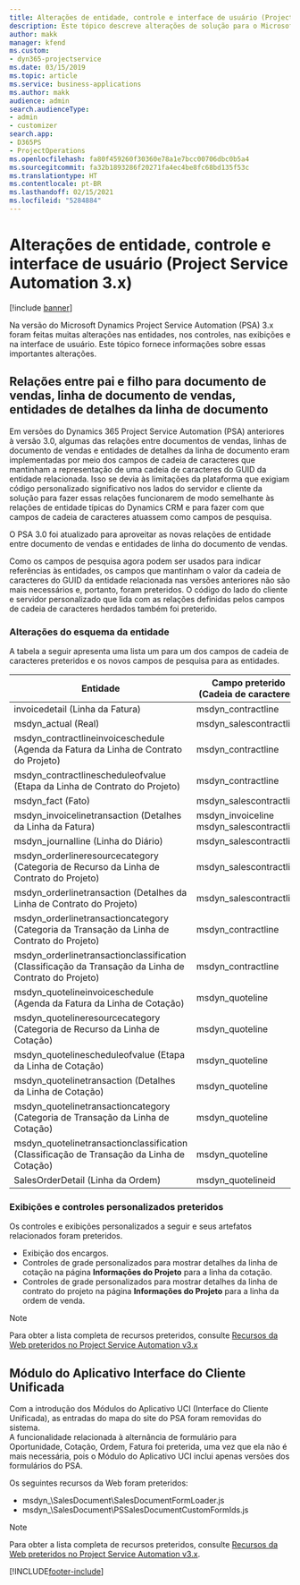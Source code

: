 ```yaml
---
title: Alterações de entidade, controle e interface de usuário (Project Service Automation 3.x)
description: Este tópico descreve alterações de solução para o Microsoft Dynamics Project Service Automation 3.x.
author: makk
manager: kfend
ms.custom:
- dyn365-projectservice
ms.date: 03/15/2019
ms.topic: article
ms.service: business-applications
ms.author: makk
audience: admin
search.audienceType:
- admin
- customizer
search.app:
- D365PS
- ProjectOperations
ms.openlocfilehash: fa80f459260f30360e78a1e7bcc00706dbc0b5a4
ms.sourcegitcommit: fa32b1893286f20271fa4ec4be8fc68bd135f53c
ms.translationtype: HT
ms.contentlocale: pt-BR
ms.lasthandoff: 02/15/2021
ms.locfileid: "5284884"
---
```

# <a name="entity-control-and-user-interface-changes-project-service-automation-3x"></a>Alterações de entidade, controle e interface de usuário (Project Service Automation 3.x)

[!include [banner](../../includes/psa-now-project-operations.md)]


Na versão do Microsoft Dynamics Project Service Automation (PSA) 3.x foram feitas muitas alterações nas entidades, nos controles, nas exibições e na interface de usuário. Este tópico fornece informações sobre essas importantes alterações.

## <a name="parent-child-relationships-for-sales-document-sales-document-line-sales-document-line-detail-entities"></a>Relações entre pai e filho para documento de vendas, linha de documento de vendas, entidades de detalhes da linha de documento
Em versões do Dynamics 365 Project Service Automation (PSA) anteriores à versão 3.0, algumas das relações entre documentos de vendas, linhas de documento de vendas e entidades de detalhes da linha de documento eram implementadas por meio dos campos de cadeia de caracteres que mantinham a representação de uma cadeia de caracteres do GUID da entidade relacionada. Isso se devia às limitações da plataforma que exigiam código personalizado significativo nos lados do servidor e cliente da solução para fazer essas relações funcionarem de modo semelhante às relações de entidade típicas do Dynamics CRM e para fazer com que campos de cadeia de caracteres atuassem como campos de pesquisa.

O PSA 3.0 foi atualizado para aproveitar as novas relações de entidade entre documento de vendas e entidades de linha do documento de vendas.

Como os campos de pesquisa agora podem ser usados para indicar referências às entidades, os campos que mantinham o valor da cadeia de caracteres do GUID da entidade relacionada nas versões anteriores não são mais necessários e, portanto, foram preteridos. O código do lado do cliente e servidor personalizado que lida com as relações definidas pelos campos de cadeia de caracteres herdados também foi preterido.

### <a name="entity-schema-changes"></a>Alterações do esquema da entidade
A tabela a seguir apresenta uma lista um para um dos campos de cadeia de caracteres preteridos e os novos campos de pesquisa para as entidades. 

 Entidade |   Campo preterido (Cadeia de caracteres) | Novo campo (Pesquisa)
--- | --- | ---
invoicedetail (Linha da Fatura) |  msdyn_contractline |    msdyn_contractlineid
msdyn_actual (Real) | msdyn_salescontractline |   msdyn_salescontractlineid
msdyn_contractlineinvoiceschedule (Agenda da Fatura da Linha de Contrato do Projeto) |    msdyn_contractline |    msdyn_contractlineid
msdyn_contractlinescheduleofvalue (Etapa da Linha de Contrato do Projeto) |   msdyn_contractline |    msdyn_contractlineid
msdyn_fact (Fato) | msdyn_salescontractline |   msdyn_salescontractlineid
msdyn_invoicelinetransaction (Detalhes da Linha da Fatura) | msdyn_invoiceline <br> msdyn_salescontractline | msdyn_invoicelineid <br> msdyn_salescontractlineid
msdyn_journalline (Linha do Diário) |  msdyn_salescontractline |   msdyn_salescontractlineid
msdyn_orderlineresourcecategory (Categoria de Recurso da Linha de Contrato do Projeto) | msdyn_salescontractline |   msdyn_contractlineid
msdyn_orderlinetransaction (Detalhes da Linha de Contrato do Projeto) | msdyn_salescontractline |   msdyn_salescontractlineid
msdyn_orderlinetransactioncategory (Categoria da Transação da Linha de Contrato do Projeto) |   msdyn_contractline |    msdyn_contractlineid
msdyn_orderlinetransactionclassification (Classificação da Transação da Linha de Contrato do Projeto) |   msdyn_contractline |    msdyn_contractlineid
msdyn_quotelineinvoiceschedule (Agenda da Fatura da Linha de Cotação) |  msdyn_quoteline |   msdyn_quotelineid
msdyn_quotelineresourcecategory (Categoria de Recurso da Linha de Cotação) |    msdyn_quoteline |   msdyn_quotelineid
msdyn_quotelinescheduleofvalue (Etapa da Linha de Cotação) | msdyn_quoteline |   msdyn_quotelineid
msdyn_quotelinetransaction (Detalhes da Linha de Cotação) |    msdyn_quoteline |   msdyn_quotelineid
msdyn_quotelinetransactioncategory (Categoria de Transação da Linha de Cotação) |  msdyn_quoteline |   msdyn_quotelineid
msdyn_quotelinetransactionclassification (Classificação de Transação da Linha de Cotação) |  msdyn_quoteline |   msdyn_quotelineid
SalesOrderDetail (Linha da Ordem) | msdyn_quotelineid | msdyn_quoteline 

### <a name="deprecated-custom-views-and-controls"></a>Exibições e controles personalizados preteridos
Os controles e exibições personalizados a seguir e seus artefatos relacionados foram preteridos.

- Exibição dos encargos.
- Controles de grade personalizados para mostrar detalhes da linha de cotação na página **Informações do Projeto** para a linha da cotação.
- Controles de grade personalizados para mostrar detalhes da linha de contrato do projeto na página **Informações do Projeto** para a linha da ordem de venda.

> [!NOTE]
> Para obter a lista completa de recursos preteridos, consulte [Recursos da Web preteridos no Project Service Automation v3.x](../developer-guides/web-resources-deprecated-v3.x.md)

## <a name="unified-client-interface-app-module"></a>Módulo do Aplicativo Interface do Cliente Unificada
Com a introdução dos Módulos do Aplicativo UCI (Interface do Cliente Unificada), as entradas do mapa do site do PSA foram removidas do sistema.  
A funcionalidade relacionada à alternância de formulário para Oportunidade, Cotação, Ordem, Fatura foi preterida, uma vez que ela não é mais necessária, pois o Módulo do Aplicativo UCI inclui apenas versões dos formulários do PSA.  

Os seguintes recursos da Web foram preteridos:

- msdyn_\SalesDocument\SalesDocumentFormLoader.js
- msdyn_\SalesDocument\PSSalesDocumentCustomFormIds.js

> [!NOTE]
> Para obter a lista completa de recursos preteridos, consulte [Recursos da Web preteridos no Project Service Automation v3.x](../developer-guides/web-resources-deprecated-v3.x.md).




[!INCLUDE[footer-include](../../includes/footer-banner.md)]
